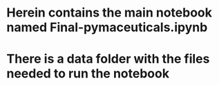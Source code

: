 # Herein contains the main notebook named Final-pymaceuticals.ipynb
# There is a data folder with the files needed to run the notebook
